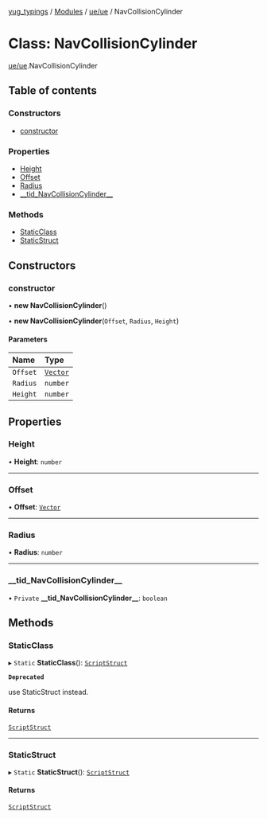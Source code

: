 [yug_typings](../README.md) / [Modules](../modules.md) / [ue/ue](../modules/ue_ue.md) / NavCollisionCylinder

# Class: NavCollisionCylinder

[ue/ue](../modules/ue_ue.md).NavCollisionCylinder

## Table of contents

### Constructors

- [constructor](ue_ue.NavCollisionCylinder.md#constructor)

### Properties

- [Height](ue_ue.NavCollisionCylinder.md#height)
- [Offset](ue_ue.NavCollisionCylinder.md#offset)
- [Radius](ue_ue.NavCollisionCylinder.md#radius)
- [\_\_tid\_NavCollisionCylinder\_\_](ue_ue.NavCollisionCylinder.md#__tid_navcollisioncylinder__)

### Methods

- [StaticClass](ue_ue.NavCollisionCylinder.md#staticclass)
- [StaticStruct](ue_ue.NavCollisionCylinder.md#staticstruct)

## Constructors

### constructor

• **new NavCollisionCylinder**()

• **new NavCollisionCylinder**(`Offset`, `Radius`, `Height`)

#### Parameters

| Name | Type |
| :------ | :------ |
| `Offset` | [`Vector`](ue_ue_s.Vector.md) |
| `Radius` | `number` |
| `Height` | `number` |

## Properties

### Height

• **Height**: `number`

___

### Offset

• **Offset**: [`Vector`](ue_ue_s.Vector.md)

___

### Radius

• **Radius**: `number`

___

### \_\_tid\_NavCollisionCylinder\_\_

• `Private` **\_\_tid\_NavCollisionCylinder\_\_**: `boolean`

## Methods

### StaticClass

▸ `Static` **StaticClass**(): [`ScriptStruct`](ue_ue.ScriptStruct.md)

**`Deprecated`**

use StaticStruct instead.

#### Returns

[`ScriptStruct`](ue_ue.ScriptStruct.md)

___

### StaticStruct

▸ `Static` **StaticStruct**(): [`ScriptStruct`](ue_ue.ScriptStruct.md)

#### Returns

[`ScriptStruct`](ue_ue.ScriptStruct.md)
